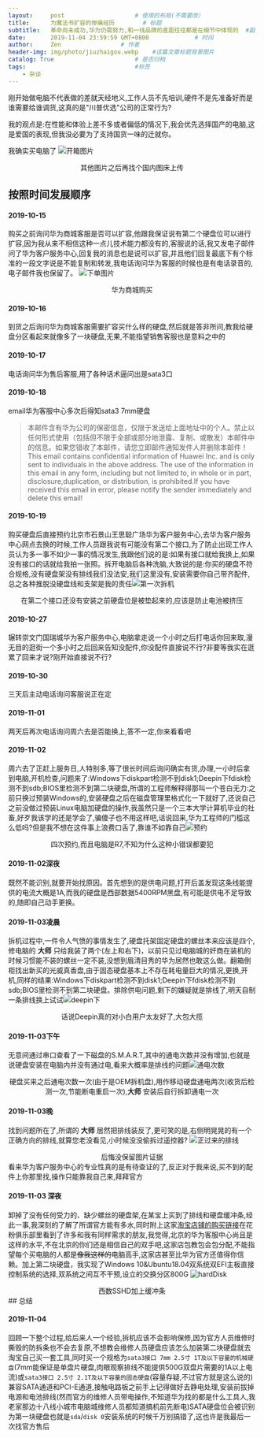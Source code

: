 ```yaml
---
layout:     post                    # 使用的布局(不需要改）
title:      为魔法书扩容的惨痛经历        # 标题
subtitle:   革命尚未成功,华为仍需努力,和一线品牌的差距往往都是在细节中体现的  #副标题
date:       2019-11-04 23:59:59 GMT+0800             # 时间
author:     Zen                 # 作者
header-img: img/photo/jiuzhaigou.webp    #这篇文章标题背景图片
catalog: True                       # 是否归档
tags:                               #标签
    - 杂谈
---
```


刚开始做电脑不代表做的差就天经地义,工作人员不先培训,硬件不是先准备好而是谁需要给谁调货,这真的是"川普优选"公司的正常行为?

我的观点是:在性能和体验上差不多或者偏低的情况下,我会优先选择国产的电脑,这是爱国的表现,但我没必要为了支持国货一味的迁就你。

我确实买电脑了
![开箱图片](https://s2.ax1x.com/2019/11/03/KXEqKK.jpg)<center>其他图片之后再找个国内图床上传</center>


## 按照时间发展顺序

#### 2019-10-15

购买之前询问华为商城客服是否可以扩容,他跟我保证说有第二个硬盘位可以进行扩容,因为我从来不相信这种一点儿技术能力都没有的,客服说的话,我又发电子邮件问了华为客户服务中心,回复我的消息也是说可以扩容,并且他们回复最底下有个标准的一段文字说是不能复制和转发,我电话询问华为客服的时候也是有电话录音的,电子邮件我也保留了。
![下单图片](https://s2.ax1x.com/2019/11/03/KXET81.jpg)<center>华为商城购买</center>

#### 2019-10-16

到货之后询问华为商城客服需要扩容买什么样的硬盘,然后就是答非所问,教我给硬盘分区看起来就像多了一块硬盘,无果,不能指望销售客服也是意料之中的

#### 2019-10-17

电话询问华为售后客服,用了各种话术逼问出是sata3口

#### 2019-10-18

email华为客服中心多次后得知sata3 7mm硬盘
>本邮件含有华为公司的保密信息，仅限于发送给上面地址中的个人。禁止以任何形式使用（包括但不限于全部或部分地泄露、复制、或散发）本邮件中的信息。如果您错收了本邮件，请您立即邮件通知发件人并删除本邮件！This email contains confidential information of Huawei Inc. and is only sent to individuals in the above address. The use of the information in this email in any form, including but not limited to, in whole or in part, disclosure,duplication, or distribution, is prohibited.If you have received this email in error, please notify the sender immediately and delete this email!

#### 2019-10-19

购买硬盘后直接预约北京市石景山王思聪广场华为客户服务中心,去华为客户服务中心网点去换的时候,工作人员跟我说有可能没有第二个接口,为了防止出现工作人员认为多一事不如少一事的情况发生,我跟他们说的是:如果有接口就给我换上,如果没有接口的话就给我拍一张照。拆开电脑后各种洗脑,大致说的是:你买的硬盘不符合规格,没有硬盘架没有排线我们没法安,我们这里没有,安装需要你自己带齐配件,总之各种推脱没硬盘线和支架是我的责任![第一次拆机](https://s2.ax1x.com/2019/11/03/KXEoCR.jpg)<center>在第二个接口还没有安装之前硬盘位是被垫起来的,应该是防止电池被挤压</center>

#### 2019-10-27

辗转崇文门国瑞城华为客户服务中心,电脑拿走说一个小时之后打电话你回来取,漫无目的逛街一个多小时之后回来告知没配件,你没配件直接说不行?非要等我实在逛累了回来才说?刚开始直接说不行?

#### 2019-10-30

三天后主动电话询问客服说正在定

#### 2019-11-01

两天后再次电话询问周六去是否能换上,答不一定,你来看看吧

#### 2019-11-02

周六去了正赶上服务日,人特别多,等了很长时间后询问确实有货,办理,一小时后拿到电脑,开机检查,问题来了:Windows下diskpart检测不到disk1;Deepin下fdisk检测不到sdb;BIOS里检测不到第二块硬盘,所谓的工程师解释得那叫一个苍白无力:之前只换过预装Windows的,安装硬盘之后在磁盘管理里格式化一下就好了,还说自己之前没做过预装Linux电脑加硬盘的操作,我虽然只是一个三本大学计算机毕业的社畜,好歹我该学的还是学会了,骗傻子也不用这样吧,话说回来,华为工程师的门槛这么低吗?但是我不想在这件事上浪费口舌了,靠谁不如靠自己![预约](https://s2.ax1x.com/2019/11/03/KXEHv6.jpg)<center>四次预约,而且电脑是R7,不知为什么这种小错误都要犯</center>

#### 2019-11-02深夜

既然不能识别,就要开始找原因。首先想到的是供电问题,打开后盖发现这条线能提供的电流大概是1A,而我的硬盘是西部数据5400RPM黑盘,有可能是供电不足导致的,随即自己动手更换。

#### 2019-11-03凌晨

拆机过程中,一件令人气愤的事情发生了,硬盘托架固定硬盘的螺丝本来应该是四个,修电脑的 **大师** 只给我装了两个(左上和右下)，以前只见过电脑城的奸商在装机的时候习惯能不装的螺丝一定不装,没想到眉清目秀的华为居然也敢这么做。翻箱倒柜找出新买的光威真香盘,由于固态硬盘基本上不存在耗电量巨大的情况,更换,开机,同样的结果:Windows下diskpart检测不到disk1;Deepin下fdisk检测不到sdb;BIOS里检测不到第二块硬盘。排除供电问题,剩下的嫌疑就是排线了,明天自制一条排线换上试试![deepin下](https://s2.ax1x.com/2019/11/03/KXE7gx.jpg)<center>话说Deepin真的对小白用户太友好了,大包大揽</center>

#### 2019-11-03下午

无意间通过串口查看了一下磁盘的S.M.A.R.T,其中的通电次数并没有增加,也就是说硬盘安装在电脑内并没有通过电,看来大概率是排线的问题![通电次数](https://s2.ax1x.com/2019/11/03/KXE559.jpg)<center>硬盘买来之后通电次数一次(由于是OEM拆机盘),用作移动硬盘通电两次(收货后检测一次,节能断电重启一次),**大师** 安装后自行拆卸通电一次</center>

#### 2019-11-03晚

找到问题所在了,所谓的 **大师** 居然把排线装反了,更可笑的是,右侧明晃晃的有一个正确方向的排线,就算您老没看见,小时候没没偷拆过遥控器?
![正过来的排线](https://s2.ax1x.com/2019/11/03/KXGn7n.jpg)<center>后悔没保留图片证据</center>
看来华为客户服务中心的专业性真的是有待查证的了,反正对于我来说,买不到的配件上你那里找,操作只能靠我自己来,拜拜官方

#### 2019-11-03 深夜

卸掉了没有任何受力的、缺少螺丝的硬盘架,在某宝上买到了排线和硬盘缓冲条,经此一事,我深刻的了解了所谓官方能有多水,同时附上这家[淘宝店铺的购买链接](https://item.taobao.com/item.htm?spm=a1z09.2.0.0.45f92e8dKcC9OQ&id=605894154583&_u=32cc9fmu6156)在花粉俱乐部里看到了许多和我有同样需求的朋友,我觉得,北京的华为客服中心尚且是这样的水平,不在北京的你们还是相信自己的双手吧,这家店包教包会包分配,不能指望每个买电脑的人都是~~像我这样的~~电脑高手,这家店甚至比华为官方还值得你信赖。加上第二块硬盘，我实现了Windows 10&Ubuntu18.04双系统双EFI主板直接控制系统的选择,双系统之间互不干预,设立的交换分区800G
![hardDisk](https://s2.ax1x.com/2019/11/03/KjnjRH.jpg)
<center>西数SSHD加上缓冲条</center>
## 总结

#### 2019-11-04

回顾一下整个过程,给后来人一个经验,拆机应该不会影响保修,因为官方人员维修时撕毁的防拆条也不会去复原,不想教会维修人员硬盘应该怎么加装第二块硬盘就去淘宝自己买一套工具,同时买一个规格为`sata3接口 7mm 2.5寸 1T及以下容量的机械硬盘`(7mm能保证是单盘片硬盘,肉眼观察排线不能提供500G双盘片需要的1A以上电流)或`sata3接口 2.5寸 2.1T及以下容量的固态硬盘`(容量存疑,不过官方就是这么说的)兼容SATA通道和PCI-E通道,接触电路板之前手上记得做好去静电处理,安装前拔掉电源和电池排线(然而官方的维修人员带电操作,不知道华为找的都是什么工具人,我老家那边十八线小城市电脑城维修人员都知道搞机前先断电)SATA硬盘位会被识别为第一块硬盘也就是`sda`/`disk 0`安装系统的时候千万别搞错了,这也许是我最后一次找官方售后
